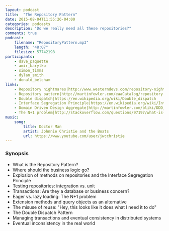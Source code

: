 ```yaml
---
layout: podcast
title:  "The Repository Pattern"
date: 2015-08-04T11:55:26-04:00
categories: podcasts
description: "Do we really need all these repositories?"
comments: true
podcast: 
    filename: "RepositoryPattern.mp3"
    length: "48:07"
    filesize: 57742198
participants: 
    - dave_paquette
    - amir_barylko
    - simon_timms
    - dylan_smith
    - donald_belcham
links:
    - Repository nightmares|http://www.westerndevs.com/repository-nightmares/
    - Repository pattern|http://martinfowler.com/eaaCatalog/repository.html
    - Double dispatch|https://en.wikipedia.org/wiki/Double_dispatch
    - Interface Segregation Principle|https://en.wikipedia.org/wiki/Interface_segregation_principle
    - Domain Driven Design Aggregate|http://martinfowler.com/bliki/DDD_Aggregate.html
    - The N+1 problem|http://stackoverflow.com/questions/97197/what-is-the-n1-selects-issue
music:
    song:
        title: Doctor Man
        artist: Johnnie Christie and the Boats
        url: https://www.youtube.com/user/jwcchristie
---
```

### Synopsis

* What is the Repository Pattern?
* Where should the business logic go?
* Explosion of methods on repositories and the Interface Segregation Principle
* Testing repositories: integration vs. unit
* Transactions: Are they a database or business concern?
* Eager vs. lazy loading: The N+1 problem
* Extension methods and query objects as an alternative
* The misuse of reuse: "Hey, this looks like it does what I need it to do"
* The Double Dispatch Pattern
* Managing transactions and eventual consistency in distributed systems
* Eventual inconsistency in the real world

